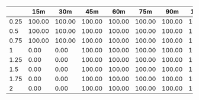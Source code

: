 | | 15m | 30m | 45m | 60m | 75m | 90m | 105m | 120m | 
| ---- | ------- | ------- | ------- | ------- | ------- | ------- | ------- | ------- |
| 0.25 |  100.00  |  100.00  |  100.00  |  100.00  |  100.00  |  100.00  |  100.00  |  100.00  | 
| 0.5 |  100.00  |  100.00  |  100.00  |  100.00  |  100.00  |  100.00  |  100.00  |  100.00  | 
| 0.75 |  100.00  |  100.00  |  100.00  |  100.00  |  100.00  |  100.00  |  100.00  |  100.00  | 
| 1 |  0.00  |  0.00  |  100.00  |  100.00  |  100.00  |  100.00  |  100.00  |  100.00  | 
| 1.25 |  0.00  |  0.00  |  100.00  |  100.00  |  100.00  |  100.00  |  100.00  |  100.00  | 
| 1.5 |  0.00  |  0.00  |  100.00  |  100.00  |  100.00  |  100.00  |  100.00  |  100.00  | 
| 1.75 |  0.00  |  0.00  |  100.00  |  100.00  |  100.00  |  100.00  |  100.00  |  100.00  | 
| 2 |  0.00  |  0.00  |  100.00  |  100.00  |  100.00  |  100.00  |  100.00  |  100.00  | 
